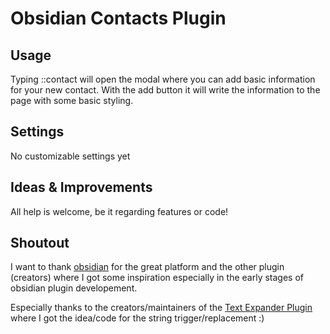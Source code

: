 # Obsidian Contacts Plugin

## Usage
Typing ::contact will open the modal where you can add basic information for your new contact.
With the add button it will write the information to the page with some basic styling. 


## Settings
No customizable settings yet

## Ideas & Improvements
All help is welcome, be it regarding features or code!

## Shoutout
I want to thank [obsidian](https://obsidian.md/) for the great platform and the other plugin (creators) where I got some inspiration especially in the early stages of obsidian plugin developement. 

Especially thanks to the creators/maintainers of the [Text Expander Plugin](https://github.com/akaalias/text-expander-plugin) where I got the idea/code for the string trigger/replacement :)
